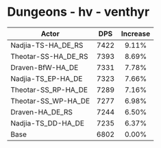 # Dungeons - hv - venthyr
| Actor | DPS | Increase |
|---|:---:|:---:|
|Nadjia-TS-HA_DE_RS|7422|9.11%|
|Theotar-SS-HA_DE_RS|7393|8.69%|
|Draven-BfW-HA_DE|7331|7.78%|
|Nadjia-TS_EP-HA_DE|7323|7.66%|
|Theotar-SS_RP-HA_DE|7289|7.16%|
|Theotar-SS_WP-HA_DE|7277|6.98%|
|Draven-HA_DE_RS|7244|6.50%|
|Nadjia-TS_DD-HA_DE|7235|6.37%|
|Base|6802|0.00%|
